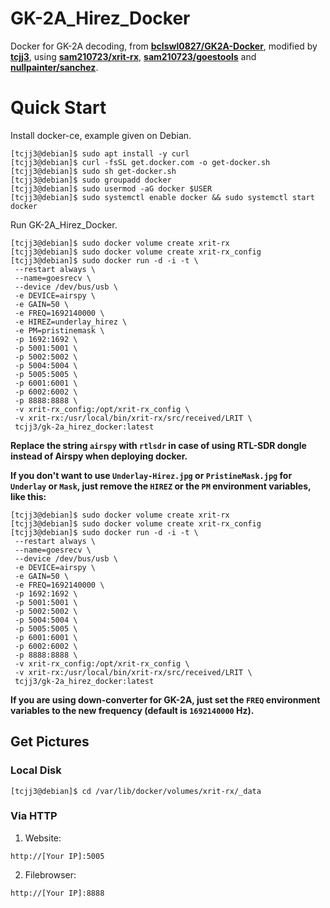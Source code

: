 # GK-2A_Hirez_Docker
Docker for GK-2A decoding, from [**bclswl0827/GK2A-Docker**](https://github.com/bclswl0827/GK2A-Docker), 
modified by [**tcjj3**](https://github.com/tcjj3), using [**sam210723/xrit-rx**](https://github.com/sam210723/xrit-rx), [**sam210723/goestools**](https://github.com/sam210723/goestools) and [**nullpainter/sanchez**](https://github.com/nullpainter/sanchez).


# Quick Start

Install docker-ce, example given on Debian.

```
[tcjj3@debian]$ sudo apt install -y curl
[tcjj3@debian]$ curl -fsSL get.docker.com -o get-docker.sh
[tcjj3@debian]$ sudo sh get-docker.sh
[tcjj3@debian]$ sudo groupadd docker
[tcjj3@debian]$ sudo usermod -aG docker $USER
[tcjj3@debian]$ sudo systemctl enable docker && sudo systemctl start docker
```

Run GK-2A_Hirez_Docker.

```
[tcjj3@debian]$ sudo docker volume create xrit-rx
[tcjj3@debian]$ sudo docker volume create xrit-rx_config
[tcjj3@debian]$ sudo docker run -d -i -t \
 --restart always \
 --name=goesrecv \
 --device /dev/bus/usb \
 -e DEVICE=airspy \
 -e GAIN=50 \
 -e FREQ=1692140000 \
 -e HIREZ=underlay_hirez \
 -e PM=pristinemask \
 -p 1692:1692 \
 -p 5001:5001 \
 -p 5002:5002 \
 -p 5004:5004 \
 -p 5005:5005 \
 -p 6001:6001 \
 -p 6002:6002 \
 -p 8888:8888 \
 -v xrit-rx_config:/opt/xrit-rx_config \
 -v xrit-rx:/usr/local/bin/xrit-rx/src/received/LRIT \
 tcjj3/gk-2a_hirez_docker:latest
```

**Replace the string `airspy` with `rtlsdr` in case of using RTL-SDR dongle instead of Airspy when deploying docker.**

**If you don't want to use `Underlay-Hirez.jpg` or `PristineMask.jpg` for `Underlay` or `Mask`, just remove the `HIREZ` or the `PM` environment variables, like this:**

```
[tcjj3@debian]$ sudo docker volume create xrit-rx
[tcjj3@debian]$ sudo docker volume create xrit-rx_config
[tcjj3@debian]$ sudo docker run -d -i -t \
 --restart always \
 --name=goesrecv \
 --device /dev/bus/usb \
 -e DEVICE=airspy \
 -e GAIN=50 \
 -e FREQ=1692140000 \
 -p 1692:1692 \
 -p 5001:5001 \
 -p 5002:5002 \
 -p 5004:5004 \
 -p 5005:5005 \
 -p 6001:6001 \
 -p 6002:6002 \
 -p 8888:8888 \
 -v xrit-rx_config:/opt/xrit-rx_config \
 -v xrit-rx:/usr/local/bin/xrit-rx/src/received/LRIT \
 tcjj3/gk-2a_hirez_docker:latest
```

**If you are using down-converter for GK-2A, just set the `FREQ` environment variables to the new frequency (default is `1692140000` Hz).**


## Get Pictures

### Local Disk

```
[tcjj3@debian]$ cd /var/lib/docker/volumes/xrit-rx/_data
```

### Via HTTP

1. Website:
```
http://[Your IP]:5005
```

2. Filebrowser:
```
http://[Your IP]:8888
```
